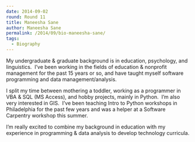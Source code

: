 ```yaml
---
date: 2014-09-02
round: Round 11
title: Maneesha Sane
author: Maneesha Sane
permalink: /2014/09/bio-maneesha-sane/
tags:
  - Biography
---
```

My undergraduate & graduate background is in education, psychology, and linguistics.  I&#8217;ve been working in the fields of education & nonprofit management for the past 15 years or so, and have taught myself software programming and data management/analysis.

I split my time between mothering a toddler, working as a programmer in VBA & SQL (MS Access), and hobby projects, mainly in Python.  I&#8217;m also very interested in GIS.  I&#8217;ve been teaching Intro to Python workshops in Philadelphia for the past few years and was a helper at a Software Carpentry workshop this summer.

I&#8217;m really excited to combine my background in education with my experience in programming & data analysis to develop technology curricula.
